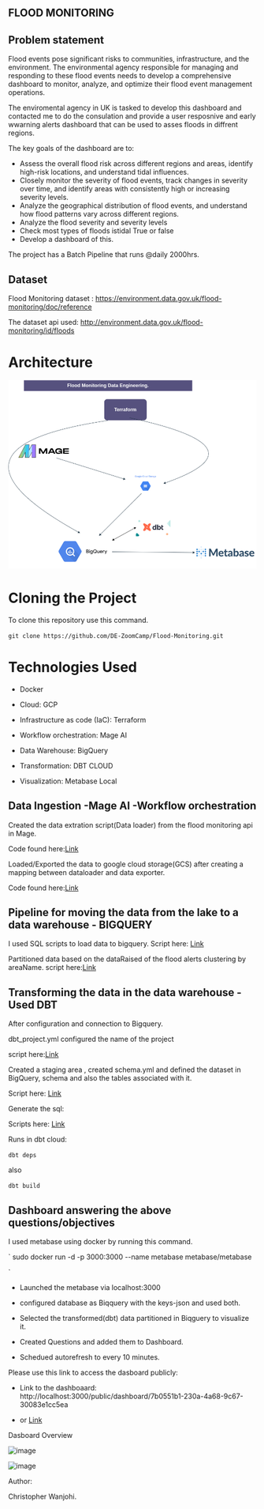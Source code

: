## FLOOD MONITORING

## Problem statement
Flood events pose significant risks to communities, infrastructure, and the environment. The environmental agency responsible for managing and responding to these flood events needs to develop a comprehensive dashboard to monitor, analyze, and optimize their flood event management operations.

The enviromental agency in UK is tasked to develop this dashboard and contacted me to do the consulation and provide a user resposnive and early wwarning alerts dashboard that can be used to asses floods in diffrent regions.

The key goals of the dashboard are to:
- Assess the overall flood risk across different regions and areas, identify high-risk locations, and understand  tidal influences.
- Closely monitor the severity of flood events, track changes in severity over time, and identify areas with consistently high or increasing severity levels.
- Analyze the geographical distribution of flood events, and understand how flood patterns vary across different regions.
- Analyze the flood severity and severity levels
- Check most types of floods istidal True or false
- Develop a dashboard of this.

The project has a Batch Pipeline that runs @daily 2000hrs.

## Dataset

Flood Monitoring dataset : https://environment.data.gov.uk/flood-monitoring/doc/reference

The dataset api used: http://environment.data.gov.uk/flood-monitoring/id/floods


# Architecture
![Workflow](https://github.com/DE-ZoomCamp/Flood-Monitoring/blob/master/Floodmonitoring.drawio.png)

# Cloning the Project

To clone this repository use this command.

`
git clone https://github.com/DE-ZoomCamp/Flood-Monitoring.git
`

# Technologies Used

- Docker

- Cloud: GCP

- Infrastructure as code (IaC): Terraform

- Workflow orchestration: Mage AI

- Data Warehouse: BigQuery

- Transformation: DBT CLOUD

- Visualization: Metabase Local

## Data Ingestion -Mage AI -Workflow orchestration

Created the data extration script(Data loader) from the flood monitoring api in Mage.

Code found here:[Link](https://github.com/DE-ZoomCamp/Flood-Monitoring/blob/master/orchestration_Mage/flood-monitoring/data_loaders/extract_py.py)

Loaded/Exported the data to google cloud storage(GCS) after creating a mapping between dataloader and data exporter.

Code found here:[Link](https://github.com/DE-ZoomCamp/Flood-Monitoring/blob/master/orchestration_Mage/flood-monitoring/data_exporters/insert_to_gcs.py)

##  Pipeline for moving the data from the lake to a data warehouse - BIGQUERY

I used SQL scripts to load data to bigquery.
Script here: [Link](https://github.com/DE-ZoomCamp/Flood-Monitoring/blob/master/pipelineMovementGcs_Bigquery/load_gcs_bigquery.sql)

Partitioned data based on the dataRaised of the flood alerts clustering by areaName.
script here:[Link](https://github.com/DE-ZoomCamp/Flood-Monitoring/blob/master/pipelineMovementGcs_Bigquery/partition.sql)

## Transforming the data in the data warehouse - Used DBT

After configuration and connection to Bigquery.

dbt_project.yml configured the name of the project

script here:[Link](https://github.com/DE-ZoomCamp/Flood-Monitoring/blob/master/transformation_DBT/floodmonitoring/dbt_project.yml)

Created a staging area , created schema.yml and defined the dataset in BigQuery, schema and also the tables associated with it.

Script here: [Link](https://github.com/DE-ZoomCamp/Flood-Monitoring/blob/master/transformation_DBT/floodmonitoring/models/staging/schema.yml)

Generate the sql:

Scripts here: [Link](https://github.com/DE-ZoomCamp/Flood-Monitoring/tree/master/transformation_DBT/floodmonitoring/models/staging)


Runs in dbt cloud:

`
dbt deps
`

also

`
dbt build
`

## Dashboard answering the above questions/objectives

I used metabase using docker by running this command.

`
 sudo docker run -d -p 3000:3000 --name metabase metabase/metabase

`
- Launched the metabase via localhost:3000

- configured database as Biqquery with the keys-json and used both.

- Selected the transformed(dbt) data partitioned in Biqguery to visualize it.

- Created Questions and added them to Dashboard.
  
- Schedued autorefresh to every 10 minutes.

Please use this link to access the dasboard publicly:

- Link to the dashboaard: http://localhost:3000/public/dashboard/7b0551b1-230a-4a68-9c67-30083e1cc5ea

- or [Link](http://localhost:3000/public/dashboard/7b0551b1-230a-4a68-9c67-30083e1cc5ea)

Dasboard Overview

![image](https://github.com/DE-ZoomCamp/Flood-Monitoring/assets/55980747/8ec36ce3-ebb0-4231-92e6-a73ddff6c023)

![image](https://github.com/DE-ZoomCamp/Flood-Monitoring/assets/55980747/de062f85-2891-4eba-8673-3fbaeb4df599)


Author:

Christopher Wanjohi.




